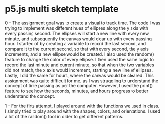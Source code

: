 # p5.js multi sketch template
0 - 
The assignment goal was to create a visual to track time. The code I was trying to implement was different hues of ellipses along the y axis with every passing second. The ellipses will start a new line with every new minute, and subsequently the canvas would clear up with every passing hour. 
I started of by creating a variable to record the last second, and compare it to the current second, so that with every second, the y axis increments, and a new ellipse would be created. I also used the random() feature to change the color of every ellipse. 
I then used the same logic to record the last minute and current minute, so that when the two variables did not match, the x axis would increment, starting a new line of ellipses. 
Lastly, I did the same for hours, where the canvas would be cleared. 
This assignment was quite difficult for me, as I was struggling to understand the concept of time passing as per the computer. However, I used the print() feature to see how the seconds, minutes, and hours progress to better understand the concept. 


1 - 
For the firts attempt, I played around with the functions we used in class. I simply tried to play around with the shapes, colors, and orientations. I used a lot of the random() tool in order to get different patterns. 

